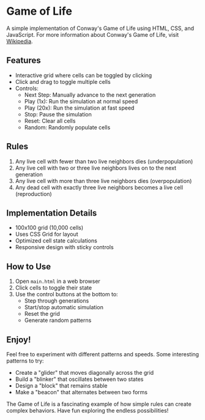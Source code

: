 # Game of Life

A simple implementation of Conway's Game of Life using HTML, CSS, and JavaScript.
For more information about Conway's Game of Life, visit [Wikipedia](https://en.wikipedia.org/wiki/Conway%27s_Game_of_Life).

## Features

- Interactive grid where cells can be toggled by clicking
- Click and drag to toggle multiple cells
- Controls:
  - Next Step: Manually advance to the next generation
  - Play (1x): Run the simulation at normal speed
  - Play (20x): Run the simulation at fast speed
  - Stop: Pause the simulation
  - Reset: Clear all cells
  - Random: Randomly populate cells

## Rules

1. Any live cell with fewer than two live neighbors dies (underpopulation)
2. Any live cell with two or three live neighbors lives on to the next generation
3. Any live cell with more than three live neighbors dies (overpopulation)
4. Any dead cell with exactly three live neighbors becomes a live cell (reproduction)

## Implementation Details

- 100x100 grid (10,000 cells)
- Uses CSS Grid for layout
- Optimized cell state calculations
- Responsive design with sticky controls

## How to Use

1. Open `main.html` in a web browser
2. Click cells to toggle their state
3. Use the control buttons at the bottom to:
   - Step through generations
   - Start/stop automatic simulation
   - Reset the grid
   - Generate random patterns

## Enjoy!

Feel free to experiment with different patterns and speeds. Some interesting patterns to try:
- Create a "glider" that moves diagonally across the grid
- Build a "blinker" that oscillates between two states
- Design a "block" that remains stable
- Make a "beacon" that alternates between two forms

The Game of Life is a fascinating example of how simple rules can create complex behaviors. Have fun exploring the endless possibilities!
